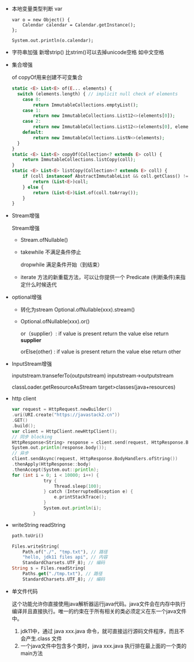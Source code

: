 - 本地变量类型判断 var

  ```
  var o = new Object() {
      Calendar calendar = Calendar.getInstance();
  };
  
  System.out.println(o.calendar);
  ```

- 字符串加强 新增strip() 比strim()可以去掉unicode空格 如中文空格

- 集合增强

  of copyOf用来创建不可变集合

  ```php
  static <E> List<E> of(E... elements) {
    switch (elements.length) { // implicit null check of elements
      case 0:
          return ImmutableCollections.emptyList();
      case 1:
          return new ImmutableCollections.List12<>(elements[0]);
      case 2:
          return new ImmutableCollections.List12<>(elements[0], elements[1]);
      default:
          return new ImmutableCollections.ListN<>(elements);
    }
  }
  static <E> List<E> copyOf(Collection<? extends E> coll) {
      return ImmutableCollections.listCopy(coll);
  }
  static <E> List<E> listCopy(Collection<? extends E> coll) {
      if (coll instanceof AbstractImmutableList && coll.getClass() != SubList.class) {
          return (List<E>)coll;
      } else {
          return (List<E>)List.of(coll.toArray());
      }
  }
  ```

- Stream增强

  Stream增强

  - Stream.ofNullable()

  - takewhile 不满足条件停止

    dropwhile 满足条件开始（到结束）

  - iterate 方法的新重载方法，可以让你提供一个 Predicate (判断条件)来指定什么时候迭代

- optional增强

  - 转化为stream  Optional.ofNullable(xxx).stream()

  - Optional.ofNullable(xxx).or()

    or（supplier）: if value is present return the value else return  **supplier**

    orElse(other) : if value is present return the value else return other

- InputStream增强

  inputstream.transeferTo(outputstream)   inputstream->outputstream

  classLoader.getResourceAsStream  target>classes(java+resources)

- http client

  ```go
  var request = HttpRequest.newBuilder()
  .uri(URI.create("https://javastack2.cn"))
  .GET()
  .build();
  var client = HttpClient.newHttpClient();
  // 同步 blocking
  HttpResponse<String> response = client.send(request, HttpResponse.BodyHandlers.ofString());
  System.out.println(response.body());
  // 异步
  client.sendAsync(request, HttpResponse.BodyHandlers.ofString())
  .thenApply(HttpResponse::body)
  .thenAccept(System.out::println);
  for (int i = 0; i < 10000; i++) {
              try {
                  Thread.sleep(100);
              } catch (InterruptedException e) {
                  e.printStackTrace();
              }
              System.out.println(i);
          }
  ```

- writeString readString

  ```dart
  path.toUri()
  
  Files.writeString(
      Path.of("./", "tmp.txt"), // 路径
      "hello, jdk11 files api", // 内容
      StandardCharsets.UTF_8); // 编码
  String s = Files.readString(
      Paths.get("./tmp.txt"), // 路径
      StandardCharsets.UTF_8); // 编码
  ```

- 单文件代码

  这个功能允许你直接使用java解析器运行java代码。java文件会在内存中执行编译并且直接执行。唯一的约束在于所有相关的类必须定义在东一个java文件中。

  1. jdk11中，通过 java xxx.java 命令，就可直接运行源码文件程序，而且不会产生.class 文件
  2. 一个java文件中包含多个类时，java xxx.java 执行排在最上面的一个类的main方法

